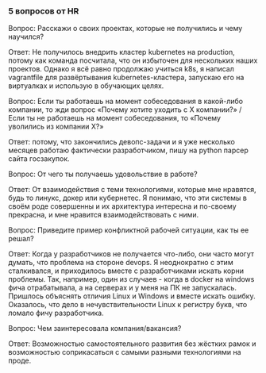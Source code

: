 ### 5 вопросов от HR

Вопрос: Расскажи о своих проектах, которые не получились и чему научился?

Ответ: Не получилось внедрить кластер kubernetes на production, потому как команда посчитала, что он избыточен для нескольких наших проектов. Однако я всё равно продолжаю учиться k8s, я написал vagrantfile для развёртывания kubernetes-кластера, запускаю его на виртуалках и использую в обучающих целях.

Вопрос: Если ты работаешь на момент собеседования в какой-либо компании, то жди вопрос «Почему хотите уходить с Х компании?» / Если ты не работаешь на момент собеседования, то «Почему уволились из компании Х?»

Ответ: потому, что закончились девопс-задачи и я уже несколько месяцев работаю фактически разработчиком, пишу на python парсер сайта госзакупок.

Вопрос: От чего ты получаешь удовольствие в работе?

Ответ: От взаимодействия с теми технологиями, которые мне нравятся, будь то линукс, докер или кубернетес. Я понимаю, что эти системы в своём роде совершенны и их архитектура интересна и по-своему прекрасна, и мне нравится взаимодействовать с ними.

Вопрос: Приведите пример конфликтной рабочей ситуации, как ты ее решал?

Ответ: Когда у разработчиков не получается что-либо, они часто могут думать, что проблема на стороне devops. Я неоднократно с этим сталкивался, и приходилось вместе с разработчиками искать корни проблемы. Так, например, один из случаев - когда в docker на windows фича отрабатывала, а на серверах и у меня на ПК не запускалась. Пришлось объяснять отличия Linux и Windows и вместе искать ошибку. Оказалось, что дело в нечувствительности Linux к регистру букв, что ломало фичу разработчика.

Вопрос: Чем заинтересовала компания/вакансия?

Ответ: Возможностью самостоятельного развития без жёстких рамок и возможностью соприкасаться с самыми разными технологиями на проде.